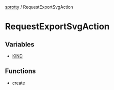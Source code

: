 
[sprotty](../globals) / RequestExportSvgAction

# RequestExportSvgAction

## Variables

- [KIND](../RequestExportSvgAction.Variable.KIND)

## Functions

- [create](../RequestExportSvgAction.Function.create)
